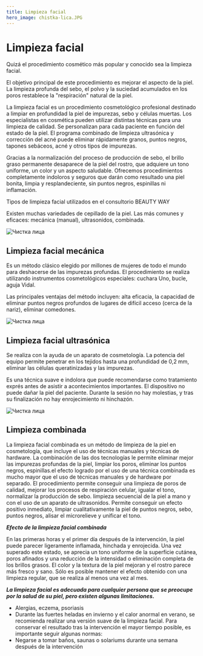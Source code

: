 ```yaml
---
title: Limpieza facial
hero_image: chistka-lica.JPG
---
```


# Limpieza facial

Quizá el procedimiento cosmético más popular y conocido sea la limpieza facial.

El objetivo principal de este procedimiento es mejorar el aspecto de la piel. La limpieza profunda del sebo, el polvo y la suciedad acumulados en los poros restablece la "respiración" natural de la piel.

La limpieza facial es un procedimiento cosmetológico profesional destinado a limpiar en profundidad la piel de impurezas, sebo y células muertas. Los especialistas en cosmética pueden utilizar distintas técnicas para una limpieza de calidad. Se personalizan para cada paciente en función del estado de la piel. El programa combinado de limpieza ultrasónica y corrección del acné puede eliminar rápidamente granos, puntos negros, tapones sebáceos, acné y otros tipos de impurezas.

Gracias a la normalización del proceso de producción de sebo, el brillo graso permanente desaparece de la piel del rostro, que adquiere un tono uniforme, un color y un aspecto saludable. Ofrecemos procedimientos completamente indoloros y seguros que darán como resultado una piel bonita, limpia y resplandeciente, sin puntos negros, espinillas ni inflamación.

Tipos de limpieza facial utilizados en el consultorio BEAUTY WAY

Existen muchas variedades de cepillado de la piel. Las más comunes y eficaces: mecánica (manual), ultrasonidos, combinada.

![Чистка лица](/images/posts/chistka-lica-2.JPG "Чистка лица")

## Limpieza facial mecánica

Es un método clásico elegido por millones de mujeres de todo el mundo para deshacerse de las impurezas profundas. El procedimiento se realiza utilizando instrumentos cosmetológicos especiales: cuchara Uno, bucle, aguja Vidal.

Las principales ventajas del método incluyen: alta eficacia, la capacidad de eliminar puntos negros profundos de lugares de difícil acceso (cerca de la nariz), eliminar comedones.

![Чистка лица](/images/posts/chistka-lica-3.JPG "Чистка лица")

## Limpieza facial ultrasónica

Se realiza con la ayuda de un aparato de cosmetología. La potencia del equipo permite penetrar en los tejidos hasta una profundidad de 0,2 mm, eliminar las células queratinizadas y las impurezas.

Es una técnica suave e indolora que puede recomendarse como tratamiento exprés antes de asistir a acontecimientos importantes. El dispositivo no puede dañar la piel del paciente. Durante la sesión no hay molestias, y tras su finalización no hay enrojecimiento ni hinchazón.

![Чистка лица](/images/posts/chistka-lica-4.JPG "Чистка лица")

## Limpieza combinada

La limpieza facial combinada es un método de limpieza de la piel en cosmetología, que incluye el uso de técnicas manuales y técnicas de hardware. La combinación de las dos tecnologías le permite eliminar mejor las impurezas profundas de la piel, limpiar los poros, eliminar los puntos negros, espinillas.el efecto logrado por el uso de una técnica combinada es mucho mayor que el uso de técnicas manuales y de hardware por separado. El procedimiento permite conseguir una limpieza de poros de calidad, mejorar los procesos de respiración celular, igualar el tono, normalizar la producción de sebo. limpieza secuencial de la piel a mano y con el uso de un aparato de ultrasonidos. Permite conseguir un efecto positivo inmediato, limpiar cualitativamente la piel de puntos negros, sebo, puntos negros, alisar el microrelieve y unificar el tono.

_**Efecto de la limpieza facial combinada**_

En las primeras horas y el primer día después de la intervención, la piel puede parecer ligeramente inflamada, hinchada y enrojecida. Una vez superado este estado, se aprecia un tono uniforme de la superficie cutánea, poros afinados y una reducción de la intensidad o eliminación completa de los brillos grasos. El color y la textura de la piel mejoran y el rostro parece más fresco y sano. Sólo es posible mantener el efecto obtenido con una limpieza regular, que se realiza al menos una vez al mes.

_**La limpieza facial es adecuada para cualquier persona que se preocupe por la salud de su piel, pero existen algunas limitaciones.**_

- Alergias, eczema, psoriasis
- Durante las fuertes heladas en invierno y el calor anormal en verano, se recomienda realizar una versión suave de la limpieza facial.
  Para conservar el resultado tras la intervención el mayor tiempo posible, es importante seguir algunas normas:
- Negarse a tomar baños, saunas o solariums durante una semana después de la intervención

